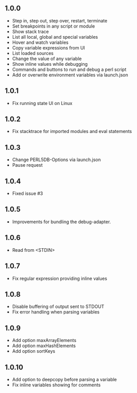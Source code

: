 ## 1.0.0
* Step in, step out, step over, restart, terminate
* Set breakpoints in any script or module
* Show stack trace
* List all local, global and special variables
* Hover and watch variables
* Copy variable expressions from UI
* List loaded sources
* Change the value of any variable
* Show inline values while debugging
* Commands and buttons to run and debug a perl script
* Add or overwrite environment variables via launch.json
## 1.0.1
* Fix running state UI on Linux
## 1.0.2
* Fix stacktrace for imported modules and eval statements
## 1.0.3
* Change PERL5DB-Options via launch.json
* Pause request
## 1.0.4
* Fixed issue #3
## 1.0.5
* Improvements for bundling the debug-adapter.
## 1.0.6
* Read from &lt;STDIN&gt;
## 1.0.7
* Fix regular expression providing inline values
## 1.0.8
* Disable buffering of output sent to STDOUT
* Fix error handling when parsing variables
## 1.0.9
* Add option maxArrayElements
* Add option maxHashElements
* Add option sortKeys
## 1.0.10
* Add option to deepcopy before parsing a variable
* Fix inline variables showing for comments